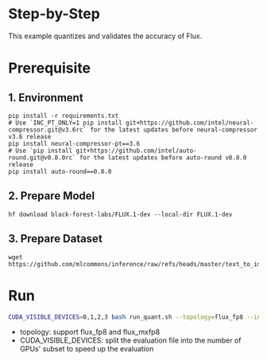 # Step-by-Step

This example quantizes and validates the accuracy of Flux.

# Prerequisite

## 1. Environment

```shell
pip install -r requirements.txt
# Use `INC_PT_ONLY=1 pip install git+https://github.com/intel/neural-compressor.git@v3.6rc` for the latest updates before neural-compressor v3.6 release
pip install neural-compressor-pt==3.6
# Use `pip install git+https://github.com/intel/auto-round.git@v0.8.0rc` for the latest updates before auto-round v0.8.0 release
pip install auto-round==0.8.0
```

## 2. Prepare Model

```shell
hf download black-forest-labs/FLUX.1-dev --local-dir FLUX.1-dev
```

## 3. Prepare Dataset
```shell
wget https://github.com/mlcommons/inference/raw/refs/heads/master/text_to_image/coco2014/captions/captions_source.tsv
```

# Run

```bash
CUDA_VISIBLE_DEVICES=0,1,2,3 bash run_quant.sh --topology=flux_fp8 --input_model=FLUX.1-dev
```
- topology: support flux_fp8 and flux_mxfp8
- CUDA_VISIBLE_DEVICES: split the evaluation file into the number of GPUs' subset to speed up the evaluation 

